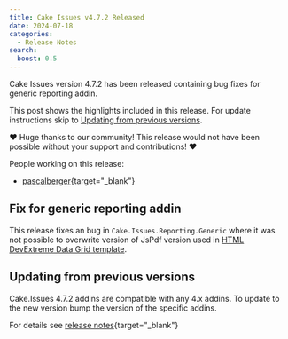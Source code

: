 ```yaml
---
title: Cake Issues v4.7.2 Released
date: 2024-07-18
categories:
  - Release Notes
search:
  boost: 0.5
---
```


Cake Issues version 4.7.2 has been released containing bug fixes for generic reporting addin.

<!-- more -->

This post shows the highlights included in this release.
For update instructions skip to [Updating from previous versions](#updating-from-previous-versions).

❤ Huge thanks to our community! This release would not have been possible without your support and contributions! ❤

People working on this release:

* [pascalberger](https://github.com/pascalberger){target="_blank"}

## Fix for generic reporting addin

This release fixes an bug in `Cake.Issues.Reporting.Generic` where it was not possible to overwrite
version of JsPdf version used in [HTML DevExtreme Data Grid template].

## Updating from previous versions

Cake.Issues 4.7.2 addins are compatible with any 4.x addins.
To update to the new version bump the version of the specific addins.

For details see [release notes](https://github.com/cake-contrib/Cake.Issues/releases/tag/4.7.2){target="_blank"}

[HTML DevExtreme Data Grid template]: ../../documentation/report-formats/generic/templates/htmldxdatagrid.md
